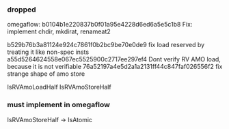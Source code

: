 ### dropped
omegaflow:
b0104b1e220837b0f01a95e4228d6ed6a5e5c1b8
Fix: implement chdir, mkdirat, renameat2

b529b76b3a81124e924c7861f0b2bc9be70e0de9
fix load reserved by treating it like non-spec insts
a55d5264624558e067ec5525900c2717ee297ef4
Dont verify RV AMO load, because it is not verifiable
76a52197a4e5d2a1a2131ff44c847faf026556f2
fix strange shape of amo store

IsRVAmoLoadHalf
IsRVAmoStoreHalf

### must implement in omegaflow
IsRVAmoStoreHalf -> IsAtomic
